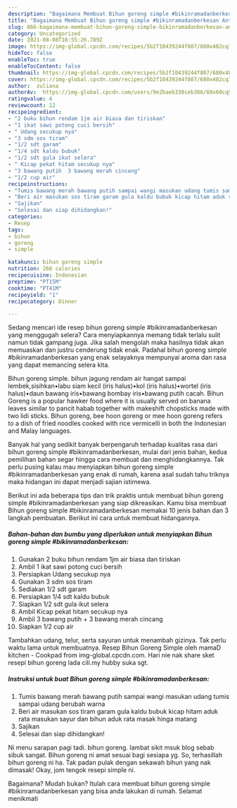 ```yaml
---
description: "Bagaimana Membuat Bihun goreng simple #bikinramadanberkesan Anti Gagal"
title: "Bagaimana Membuat Bihun goreng simple #bikinramadanberkesan Anti Gagal"
slug: 866-bagaimana-membuat-bihun-goreng-simple-bikinramadanberkesan-anti-gagal
category: Uncategorized
date: 2021-08-08T16:55:26.789Z
image: https://img-global.cpcdn.com/recipes/5b2f10439244f807/680x482cq70/bihun-goreng-simple-bikinramadanberkesan-foto-resep-utama.jpg
hideToc: false
enableToc: true
enableTocContent: false
thumbnail: https://img-global.cpcdn.com/recipes/5b2f10439244f807/680x482cq70/bihun-goreng-simple-bikinramadanberkesan-foto-resep-utama.jpg
cover: https://img-global.cpcdn.com/recipes/5b2f10439244f807/680x482cq70/bihun-goreng-simple-bikinramadanberkesan-foto-resep-utama.jpg
author:  zuliana
authorAv:  https://img-global.cpcdn.com/users/9e2baeb338ceb386/60x60cq50/avatar.jpg
ratingvalue: 4
reviewcount: 12
recipeingredient:
- "2 buku bihun rendam 1jm air biasa dan tiriskan"
- "1 ikat sawi potong cuci bersih"
- " Udang secukup nya"
- "3 sdm sos tiram"
- "1/2 sdt garam"
- "1/4 sdt kaldu bubuk"
- "1/2 sdt gula ikut selera"
- " Kicap pekat hitam secukup nya"
- "3 bawang putih  3 bawang merah cincang"
- "1/2 cup air"
recipeinstructions:
- "Tumis bawang merah bawang putih sampai wangi masukan udang tumis sampai udang berubah warna"
- "Beri air masukan sos tiram garam gula kaldu bubuk kicap hitam aduk rata masukan sayur dan bihun aduk rata masak hinga matang"
- "Sajikan"
- "Selesai dan siap dihidangkan!"
categories:
- Resep
tags:
- bihun
- goreng
- simple

katakunci: bihun goreng simple 
nutrition: 268 calories
recipecuisine: Indonesian
preptime: "PT15M"
cooktime: "PT41M"
recipeyield: "1"
recipecategory: Dinner

---
```



Sedang mencari ide resep bihun goreng simple #bikinramadanberkesan yang menggugah selera? Cara menyiapkannya memang tidak terlalu sulit namun tidak gampang juga. Jika salah mengolah maka hasilnya tidak akan memuaskan dan justru cenderung tidak enak. Padahal bihun goreng simple #bikinramadanberkesan yang enak selayaknya mempunyai aroma dan rasa yang dapat memancing selera kita.


Bihun goreng simple. bihun jagung rendam air hangat sampai lembek,sisihkan•labu siam kecil (iris halus)•kol (iris halus)•wortel (iris halus)•daun bawang iris•bawang bombay iris•bawang putih cacah. Bihun Goreng is a popular hawker food where it is usually served on banana leaves similar to pancit habab together with makeshift chopsticks made with two lidi sticks. Bihun goreng, bee hoon goreng or mee hoon goreng refers to a dish of fried noodles cooked with rice vermicelli in both the Indonesian and Malay languages.

Banyak hal yang sedikit banyak berpengaruh terhadap kualitas rasa dari bihun goreng simple #bikinramadanberkesan, mulai dari jenis bahan, kedua pemilihan bahan segar hingga cara membuat dan menghidangkannya. Tak perlu pusing kalau mau menyiapkan bihun goreng simple #bikinramadanberkesan yang enak di rumah, karena asal sudah tahu triknya maka hidangan ini dapat menjadi sajian istimewa.


Berikut ini ada beberapa tips dan trik praktis untuk membuat bihun goreng simple #bikinramadanberkesan yang siap dikreasikan. Kamu bisa membuat Bihun goreng simple #bikinramadanberkesan memakai 10 jenis bahan dan 3 langkah pembuatan. Berikut ini cara untuk membuat hidangannya.

<!--inarticleads1-->

##### Bahan-bahan dan bumbu yang diperlukan untuk menyiapkan Bihun goreng simple #bikinramadanberkesan:

1. Gunakan 2 buku bihun rendam 1jm air biasa dan tiriskan
1. Ambil 1 ikat sawi potong cuci bersih
1. Persiapkan  Udang secukup nya
1. Gunakan 3 sdm sos tiram
1. Sediakan 1/2 sdt garam
1. Persiapkan 1/4 sdt kaldu bubuk
1. Siapkan 1/2 sdt gula ikut selera
1. Ambil  Kicap pekat hitam secukup nya
1. Ambil 3 bawang putih + 3 bawang merah cincang
1. Siapkan 1/2 cup air


Tambahkan udang, telur, serta sayuran untuk menambah gizinya. Tak perlu waktu lama untuk membuatnya. Resep Bihun Goreng Simple oleh mamaD kitchen - Cookpad from img-global.cpcdn.com. Hari nie nak share sket resepi bihun goreng lada cili.my hubby suka sgt. 

<!--inarticleads2-->

##### Instruksi untuk buat Bihun goreng simple #bikinramadanberkesan:

1. Tumis bawang merah bawang putih sampai wangi masukan udang tumis sampai udang berubah warna
1. Beri air masukan sos tiram garam gula kaldu bubuk kicap hitam aduk rata masukan sayur dan bihun aduk rata masak hinga matang
1. Sajikan
1. Selesai dan siap dihidangkan!

Ni menu sarapan pagi tadi. bihun goreng. lambat sikit msuk blog sebab sibuk sangat. Bihun goreng ni amat sesuai bagi sesiapa yg. So, terhasillah bihun goreng ni ha. Tak padan pulak dengan sekawah bihun yang nak dimasak! Okay, jom tengok resepi simple ni. 

Bagaimana? Mudah bukan? Itulah cara membuat bihun goreng simple #bikinramadanberkesan yang bisa anda lakukan di rumah. Selamat menikmati
